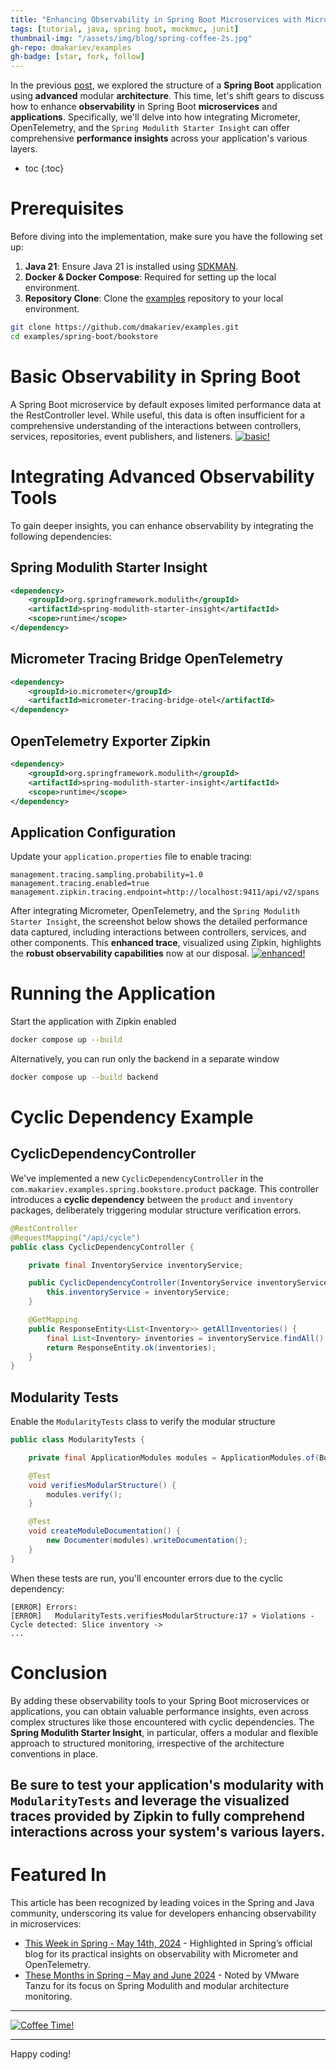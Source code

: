 ```yaml
---
title: "Enhancing Observability in Spring Boot Microservices with Micrometer, OpenTelemetry, and Spring Modulith Starter Insight"
tags: [tutorial, java, spring boot, mockmvc, junit]
thumbnail-img: "/assets/img/blog/spring-coffee-2s.jpg"
gh-repo: dmakariev/examples
gh-badge: [star, fork, follow]
---
```


In the previous [post](https://www.makariev.com/blog/advanced-spring-boot-structure-clean-architecture-modulith/), we explored the structure of a **Spring Boot** application using **advanced** modular **architecture**. This time, let's shift gears to discuss how to enhance **observability** in Spring Boot **microservices** and **applications**. Specifically, we'll delve into how integrating Micrometer, OpenTelemetry, and the `Spring Modulith Starter Insight` can offer comprehensive **performance insights** across your application's various layers.
* toc
{:toc}

# Prerequisites
Before diving into the implementation, make sure you have the following set up:
1. **Java 21**: Ensure Java 21 is installed using [SDKMAN](https://sdkman.io/install).
2. **Docker & Docker Compose**: Required for setting up the local environment.
3. **Repository Clone**: Clone the [examples](https://github.com/dmakariev/examples) repository to your local environment.

```bash
git clone https://github.com/dmakariev/examples.git
cd examples/spring-boot/bookstore
```

# Basic Observability in Spring Boot
A Spring Boot microservice by default exposes limited performance data at the RestController level. While useful, this data is often insufficient for a comprehensive understanding of the interactions between controllers, services, repositories, event publishers, and listeners.
[![basic!](/assets/img/blog/zipkin-basic.png)](/assets/img/blog/zipkin-basic.png)

# Integrating Advanced Observability Tools
To gain deeper insights, you can enhance observability by integrating the following dependencies:

## Spring Modulith Starter Insight
```xml
<dependency>
    <groupId>org.springframework.modulith</groupId>
    <artifactId>spring-modulith-starter-insight</artifactId>
    <scope>runtime</scope>
</dependency>
```

## Micrometer Tracing Bridge OpenTelemetry
```xml
<dependency>
    <groupId>io.micrometer</groupId>
    <artifactId>micrometer-tracing-bridge-otel</artifactId>
</dependency>
```

## OpenTelemetry Exporter Zipkin
```xml
<dependency>
    <groupId>org.springframework.modulith</groupId>
    <artifactId>spring-modulith-starter-insight</artifactId>
    <scope>runtime</scope>
</dependency>
```

## Application Configuration
Update your `application.properties` file to enable tracing:

```properties
management.tracing.sampling.probability=1.0
management.tracing.enabled=true
management.zipkin.tracing.endpoint=http://localhost:9411/api/v2/spans
```

After integrating Micrometer, OpenTelemetry, and the `Spring Modulith Starter Insight`, the screenshot below shows the detailed performance data captured, including interactions between controllers, services, and other components. This **enhanced trace**, visualized using Zipkin, highlights the **robust observability capabilities** now at our disposal.
[![enhanced!](/assets/img/blog/zipkin-enhanced.png)](/assets/img/blog/zipkin-enhanced.png)

# Running the Application
Start the application with Zipkin enabled
```bash
docker compose up --build
``` 

Alternatively, you can run only the backend in a separate window
```bash
docker compose up --build backend
```

# Cyclic Dependency Example
## CyclicDependencyController
We've implemented a new `CyclicDependencyController` in the `com.makariev.examples.spring.bookstore.product` package. This controller introduces a **cyclic dependency** between the `product` and `inventory` packages, deliberately triggering modular structure verification errors.

```java
@RestController
@RequestMapping("/api/cycle")
public class CyclicDependencyController {

    private final InventoryService inventoryService;

    public CyclicDependencyController(InventoryService inventoryService) {
        this.inventoryService = inventoryService;
    }

    @GetMapping
    public ResponseEntity<List<Inventory>> getAllInventories() {
        final List<Inventory> inventories = inventoryService.findAll();
        return ResponseEntity.ok(inventories);
    }
}

```
## Modularity Tests
Enable the `ModularityTests` class to verify the modular structure

```java
public class ModularityTests {

    private final ApplicationModules modules = ApplicationModules.of(BookstoreApplication.class);

    @Test
    void verifiesModularStructure() {
        modules.verify();
    }

    @Test
    void createModuleDocumentation() {
        new Documenter(modules).writeDocumentation();
    }
}
```

When these tests are run, you'll encounter errors due to the cyclic dependency:
```
[ERROR] Errors: 
[ERROR]   ModularityTests.verifiesModularStructure:17 » Violations - Cycle detected: Slice inventory ->
...
```

# Conclusion
By adding these observability tools to your Spring Boot microservices or applications, you can obtain valuable performance insights, even across complex structures like those encountered with cyclic dependencies. The **Spring Modulith Starter Insight**, in particular, offers a modular and flexible approach to structured monitoring, irrespective of the architecture conventions in place.

Be sure to test your application's modularity with `ModularityTests` and leverage the visualized traces provided by Zipkin to fully comprehend interactions across your system's various layers.
---
# Featured In
This article has been recognized by leading voices in the Spring and Java community, underscoring its value for developers enhancing observability in microservices:
- [This Week in Spring - May 14th, 2024](https://spring.io/blog/2024/05/14/this-week-in-spring-may-14th-2024/) - Highlighted in Spring’s official blog for its practical insights on observability with Micrometer and OpenTelemetry.
- [These Months in Spring – May and June 2024](https://blogs.vmware.com/tanzu/these-months-in-spring-may-and-june-2024/) - Noted by VMware Tanzu for its focus on Spring Modulith and modular architecture monitoring.

---

[![Coffee Time!](/assets/img/blog/spring-coffee-2s.jpg)](/assets/img/blog/spring-coffee-2s.jpg)

---

 Happy coding!
